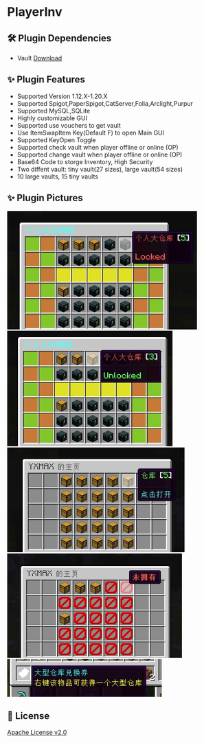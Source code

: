 # PlayerInv
## 🛠 Plugin Dependencies
+ Vault [Download](https://www.spigotmc.org/resources/vault.34315/)

## ✨ Plugin Features

* Supported Version 1.12.X-1.20.X
* Supported Spigot,PaperSpigot,CatServer,Folia,Arclight,Purpur
* Supported MySQL,SQLite
* Highly customizable GUI
* Supported use vouchers to get vault
* Use ItemSwapItem Key(Default F) to open Main GUI
* Supported KeyOpen Toggle
* Supported check vault when player offline or online (OP)
* Supported change vault when player offline or online (OP)
* Base64 Code to storge Inventory, High Security
* Two diffent vault: tiny vault(27 sizes), large vault(54 sizes)
* 10 large vaults, 15 tiny vaults

## ✨ Plugin Pictures
![MainGUI1](img/MainGUI1.jpg)
![MainGUI2](img/MainGUI2.jpg)
![CheckGUIOffline](img/CheckGUIOffline.jpg)
![CheckGUIOnline](img/CheckGUIOnline.jpg)
![Vouchers](img/Vouchers.png)

## 📃 License
[Apache License v2.0](https://www.apache.org/licenses/LICENSE-2.0.html)
